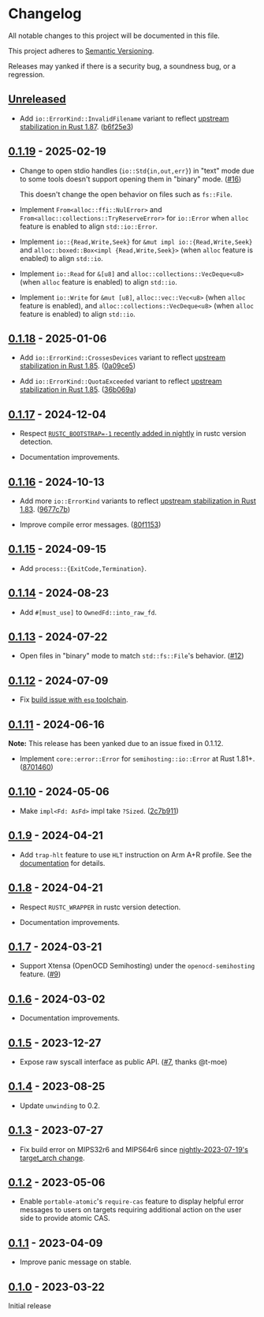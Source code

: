 # Changelog

All notable changes to this project will be documented in this file.

This project adheres to [Semantic Versioning](https://semver.org).

Releases may yanked if there is a security bug, a soundness bug, or a regression.

<!--
Note: In this file, do not use the hard wrap in the middle of a sentence for compatibility with GitHub comment style markdown rendering.
-->

## [Unreleased]

- Add `io::ErrorKind::InvalidFilename` variant to reflect [upstream stabilization in Rust 1.87](https://github.com/rust-lang/rust/pull/134076). ([b6f25e3](https://github.com/taiki-e/semihosting/commit/b6f25e33031c6aa9c4198cf78157170f4030c7a6))

## [0.1.19] - 2025-02-19

- Change to open stdio handles (`io::Std{in,out,err}`) in "text" mode due to some tools doesn't support opening them in "binary" mode. ([#16](https://github.com/taiki-e/semihosting/issues/16))

  This doesn't change the open behavior on files such as `fs::File`.

- Implement `From<alloc::ffi::NulError>` and `From<alloc::collections::TryReserveError>` for `io::Error` when `alloc` feature is enabled to align `std::io::Error`.

- Implement `io::{Read,Write,Seek}` for `&mut impl io::{Read,Write,Seek}` and `alloc::boxed::Box<impl {Read,Write,Seek}>` (when `alloc` feature is enabled) to align `std::io`.

- Implement `io::Read` for `&[u8]` and `alloc::collections::VecDeque<u8>` (when `alloc` feature is enabled) to align `std::io`.

- Implement `io::Write` for `&mut [u8]`, `alloc::vec::Vec<u8>` (when `alloc` feature is enabled), and `alloc::collections::VecDeque<u8>` (when `alloc` feature is enabled) to align `std::io`.

## [0.1.18] - 2025-01-06

- Add `io::ErrorKind::CrossesDevices` variant to reflect [upstream stabilization in Rust 1.85](https://github.com/rust-lang/rust/pull/130209). ([0a09ce5](https://github.com/taiki-e/semihosting/commit/0a09ce540784739f972e76fe719a573a744b98eb))

- Add `io::ErrorKind::QuotaExceeded` variant to reflect [upstream stabilization in Rust 1.85](https://github.com/rust-lang/rust/pull/130254). ([36b069a](https://github.com/taiki-e/semihosting/commit/36b069ab0e56b25bb64b5d7390ece5ce41534c94))

## [0.1.17] - 2024-12-04

- Respect [`RUSTC_BOOTSTRAP=-1` recently added in nightly](https://github.com/rust-lang/rust/pull/132993) in rustc version detection.

- Documentation improvements.

## [0.1.16] - 2024-10-13

- Add more `io::ErrorKind` variants to reflect [upstream stabilization in Rust 1.83](https://github.com/rust-lang/rust/pull/128316). ([9677c7b](https://github.com/taiki-e/semihosting/commit/9677c7be05fee821113e9d36b34e8815532e6f5c))

- Improve compile error messages. ([80f1153](https://github.com/taiki-e/semihosting/commit/80f115310a28e44c2d48b3cc714fc1048aa67386))

## [0.1.15] - 2024-09-15

- Add `process::{ExitCode,Termination}`.

## [0.1.14] - 2024-08-23

- Add `#[must_use]` to `OwnedFd::into_raw_fd`.

## [0.1.13] - 2024-07-22

- Open files in "binary" mode to match `std::fs::File`'s behavior. ([#12](https://github.com/taiki-e/semihosting/issues/12))

## [0.1.12] - 2024-07-09

- Fix [build issue with `esp` toolchain](https://github.com/taiki-e/semihosting/issues/11).

## [0.1.11] - 2024-06-16

**Note:** This release has been yanked due to an issue fixed in 0.1.12.

- Implement `core::error::Error` for `semihosting::io::Error` at Rust 1.81+. ([8701460](https://github.com/taiki-e/semihosting/commit/8701460101e5c9838bb09062435590f834837861))

## [0.1.10] - 2024-05-06

- Make `impl<Fd: AsFd>` impl take `?Sized`. ([2c7b911](https://github.com/taiki-e/semihosting/commit/2c7b9112a42b14f27def67f3b6fd35258c6f2f2b))

## [0.1.9] - 2024-04-21

- Add `trap-hlt` feature to use `HLT` instruction on Arm A+R profile. See the [documentation](https://github.com/taiki-e/semihosting#optional-features-trap-hlt) for details.

## [0.1.8] - 2024-04-21

- Respect `RUSTC_WRAPPER` in rustc version detection.

- Documentation improvements.

## [0.1.7] - 2024-03-21

- Support Xtensa (OpenOCD Semihosting) under the `openocd-semihosting` feature. ([#9](https://github.com/taiki-e/semihosting/pull/9))

## [0.1.6] - 2024-03-02

- Documentation improvements.

## [0.1.5] - 2023-12-27

- Expose raw syscall interface as public API. ([#7](https://github.com/taiki-e/semihosting/pull/7), thanks @t-moe)

## [0.1.4] - 2023-08-25

- Update `unwinding` to 0.2.

## [0.1.3] - 2023-07-27

- Fix build error on MIPS32r6 and MIPS64r6 since [nightly-2023-07-19's target_arch change](https://github.com/rust-lang/rust/pull/112374).

## [0.1.2] - 2023-05-06

- Enable `portable-atomic`'s `require-cas` feature to display helpful error messages to users on targets requiring additional action on the user side to provide atomic CAS.

## [0.1.1] - 2023-04-09

- Improve panic message on stable.

## [0.1.0] - 2023-03-22

Initial release

[Unreleased]: https://github.com/taiki-e/semihosting/compare/v0.1.19...HEAD
[0.1.19]: https://github.com/taiki-e/semihosting/compare/v0.1.18...v0.1.19
[0.1.18]: https://github.com/taiki-e/semihosting/compare/v0.1.17...v0.1.18
[0.1.17]: https://github.com/taiki-e/semihosting/compare/v0.1.16...v0.1.17
[0.1.16]: https://github.com/taiki-e/semihosting/compare/v0.1.15...v0.1.16
[0.1.15]: https://github.com/taiki-e/semihosting/compare/v0.1.14...v0.1.15
[0.1.14]: https://github.com/taiki-e/semihosting/compare/v0.1.13...v0.1.14
[0.1.13]: https://github.com/taiki-e/semihosting/compare/v0.1.12...v0.1.13
[0.1.12]: https://github.com/taiki-e/semihosting/compare/v0.1.11...v0.1.12
[0.1.11]: https://github.com/taiki-e/semihosting/compare/v0.1.10...v0.1.11
[0.1.10]: https://github.com/taiki-e/semihosting/compare/v0.1.9...v0.1.10
[0.1.9]: https://github.com/taiki-e/semihosting/compare/v0.1.8...v0.1.9
[0.1.8]: https://github.com/taiki-e/semihosting/compare/v0.1.7...v0.1.8
[0.1.7]: https://github.com/taiki-e/semihosting/compare/v0.1.6...v0.1.7
[0.1.6]: https://github.com/taiki-e/semihosting/compare/v0.1.5...v0.1.6
[0.1.5]: https://github.com/taiki-e/semihosting/compare/v0.1.4...v0.1.5
[0.1.4]: https://github.com/taiki-e/semihosting/compare/v0.1.3...v0.1.4
[0.1.3]: https://github.com/taiki-e/semihosting/compare/v0.1.2...v0.1.3
[0.1.2]: https://github.com/taiki-e/semihosting/compare/v0.1.1...v0.1.2
[0.1.1]: https://github.com/taiki-e/semihosting/compare/v0.1.0...v0.1.1
[0.1.0]: https://github.com/taiki-e/semihosting/releases/tag/v0.1.0
